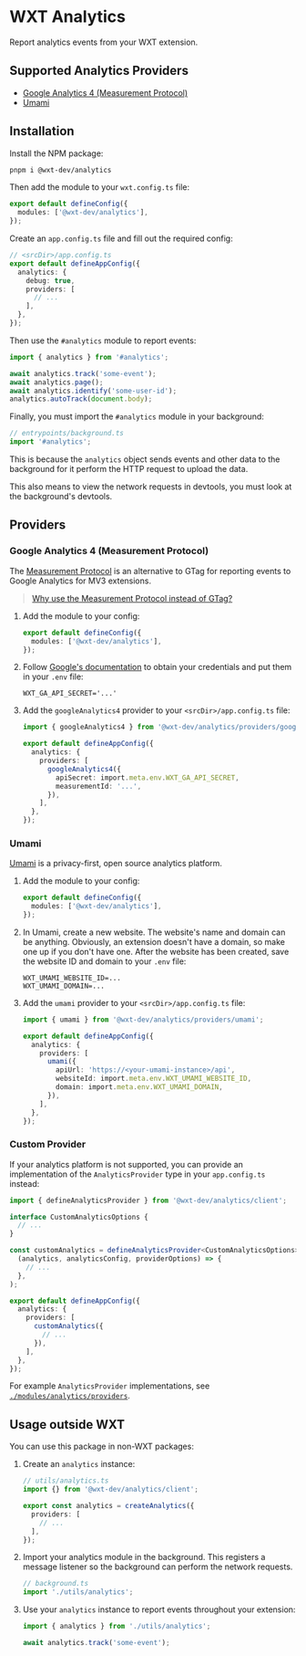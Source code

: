 # WXT Analytics

Report analytics events from your WXT extension.

## Supported Analytics Providers

- [Google Analytics 4 (Measurement Protocol)](#google-analytics-4-measurement-protocol)
- [Umami](#umami)

## Installation

Install the NPM package:

```bash
pnpm i @wxt-dev/analytics
```

Then add the module to your `wxt.config.ts` file:

```ts
export default defineConfig({
  modules: ['@wxt-dev/analytics'],
});
```

Create an `app.config.ts` file and fill out the required config:

```ts
// <srcDir>/app.config.ts
export default defineAppConfig({
  analytics: {
    debug: true,
    providers: [
      // ...
    ],
  },
});
```

Then use the `#analytics` module to report events:

```ts
import { analytics } from '#analytics';

await analytics.track('some-event');
await analytics.page();
await analytics.identify('some-user-id');
analytics.autoTrack(document.body);
```

Finally, you must import the `#analytics` module in your background:

```ts
// entrypoints/background.ts
import '#analytics';
```

This is because the `analytics` object sends events and other data to the background for it perform the HTTP request to upload the data.

This also means to view the network requests in devtools, you must look at the background's devtools.

## Providers

### Google Analytics 4 (Measurement Protocol)

The [Measurement Protocol](https://developers.google.com/analytics/devguides/collection/protocol/ga4) is an alternative to GTag for reporting events to Google Analytics for MV3 extensions.

> [Why use the Measurement Protocol instead of GTag?](https://developer.chrome.com/docs/extensions/how-to/integrate/google-analytics-4#measurement-protocol)

1. Add the module to your config:
   ```ts
   export default defineConfig({
     modules: ['@wxt-dev/analytics'],
   });
   ```
2. Follow [Google's documentation](https://developer.chrome.com/docs/extensions/how-to/integrate/google-analytics-4#setup-credentials) to obtain your credentials and put them in your `.env` file:
   ```dotenv
   WXT_GA_API_SECRET='...'
   ```
3. Add the `googleAnalytics4` provider to your `<srcDir>/app.config.ts` file:

   ```ts
   import { googleAnalytics4 } from '@wxt-dev/analytics/providers/google-analytics-4';

   export default defineAppConfig({
     analytics: {
       providers: [
         googleAnalytics4({
           apiSecret: import.meta.env.WXT_GA_API_SECRET,
           measurementId: '...',
         }),
       ],
     },
   });
   ```

### Umami

[Umami](https://umami.is/) is a privacy-first, open source analytics platform.

1. Add the module to your config:
   ```ts
   export default defineConfig({
     modules: ['@wxt-dev/analytics'],
   });
   ```
2. In Umami, create a new website. The website's name and domain can be anything. Obviously, an extension doesn't have a domain, so make one up if you don't have one. After the website has been created, save the website ID and domain to your `.env` file:
   ```dotenv
   WXT_UMAMI_WEBSITE_ID=...
   WXT_UMAMI_DOMAIN=...
   ```
3. Add the `umami` provider to your `<srcDir>/app.config.ts` file:

   ```ts
   import { umami } from '@wxt-dev/analytics/providers/umami';

   export default defineAppConfig({
     analytics: {
       providers: [
         umami({
           apiUrl: 'https://<your-umami-instance>/api',
           websiteId: import.meta.env.WXT_UMAMI_WEBSITE_ID,
           domain: import.meta.env.WXT_UMAMI_DOMAIN,
         }),
       ],
     },
   });
   ```

### Custom Provider

If your analytics platform is not supported, you can provide an implementation of the `AnalyticsProvider` type in your `app.config.ts` instead:

```ts
import { defineAnalyticsProvider } from '@wxt-dev/analytics/client';

interface CustomAnalyticsOptions {
  // ...
}

const customAnalytics = defineAnalyticsProvider<CustomAnalyticsOptions>(
  (analytics, analyticsConfig, providerOptions) => {
    // ...
  },
);

export default defineAppConfig({
  analytics: {
    providers: [
      customAnalytics({
        // ...
      }),
    ],
  },
});
```

For example `AnalyticsProvider` implementations, see [`./modules/analytics/providers`](https://github.com/wxt-dev/wxt/tree/main/packages/analytics/modules/analytics/providers).

## Usage outside WXT

You can use this package in non-WXT packages:

1. Create an `analytics` instance:

   ```ts
   // utils/analytics.ts
   import {} from '@wxt-dev/analytics/client';

   export const analytics = createAnalytics({
     providers: [
       // ...
     ],
   });
   ```

2. Import your analytics module in the background. This registers a message listener so the background can perform the network requests.
   ```ts
   // background.ts
   import './utils/analytics';
   ```
3. Use your `analytics` instance to report events throughout your extension:

   ```ts
   import { analytics } from './utils/analytics';

   await analytics.track('some-event');
   ```
